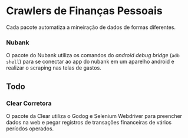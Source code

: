# Crawlers de Finanças Pessoais

Cada pacote automatiza a mineiração de dados de formas diferentes.

### Nubank

O pacote do Nubank utiliza os comandos do _android debug bridge_ (`adb shell`) para se conectar ao app do nubank em um aparelho android e realizar o scraping nas telas de gastos.

## Todo

### Clear Corretora

O pacote da Clear utiliza o Godog e Selenium Webdriver para preencher dados na web e pegar registros de transações financeiras de vários períodos operados.
